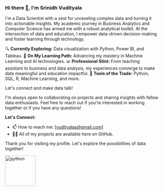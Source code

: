 ### Hi there 👋, I'm Srinidh Vudityala

I'm a Data Scientist with a zest for unraveling complex data and turning it into actionable insights. My academic journey in Business Analytics and Computer Science has armed me with a robust analytical toolkit. At the intersection of data and education, I empower data-driven decision-making and foster learning through technology.

🔍 **Currently Exploring:** Data visualization with Python, Power BI, and Tableau.
🤖 **On My Learning Path:** Advancing my mastery in Machine Learning and AI technologies.
📊 **Professional Stint:** From teaching assistant to business and data analysis, my experiences converge to make data meaningful and education impactful.
🔧 **Tools of the Trade:** Python, SQL, R, Machine Learning, and more.

Let's connect and make data talk!

I'm always open to collaborating on projects and sharing insights with fellow data enthusiasts. Feel free to reach out if you're interested in working together or if you have any questions!

**Let's Connect:**
- 📫 How to reach me: [vudityalas@gmail.com]
- 👨‍💻 All of my projects are available here on GitHub.

Thank you for visiting my profile. Let's explore the possibilities of data together!

<img width="100" height="100" src="https://img.icons8.com/clouds/100/python.png" alt="python"/>



